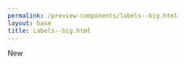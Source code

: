 ```yaml
--- 
permalink: /preview-components/labels--big.html
layout: base 
title: Labels--big.html
---
```


<span class="usa-label usa-label-big">New</span>

